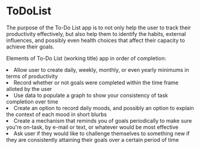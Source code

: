 # ToDoList
The purpose of the To-Do List app is to not only help the user to track their productivity effectively, but also help them to identify the habits, external influences, and possibly even health choices that affect their capacity to achieve their goals.

Elements of To-Do List (working title) app in order of completion:
<br>
<li>Allow user to create daily, weekly, monthly, or even yearly minimums in terms of productivity</li>
<li>Record whether or not goals were completed within the time frame alloted by the user</li>
<li>Use data to populate a graph to show your consistency of task completion over time</li>
<li>Create an option to record daily moods, and possibly an option to explain the context of each mood in short blurbs</li>
<li>Create a mechanism that reminds you of goals periodically to make sure you're on-task, by e-mail or text, or whatever would be most effective</li>
<li>Ask user if they would like to challenge themselves to something new if they are consistently attaining their goals over a certain period of time</li>
